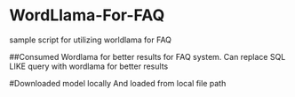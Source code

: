 # WordLlama-For-FAQ
sample script for utilizing worldlama for FAQ

##Consumed Wordlama for better results for FAQ system.
Can replace SQL LIKE query with wordlama for better results

#Downloaded model locally 
And loaded from local file path 
